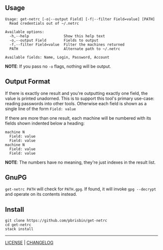## Usage

```
Usage: get-netrc [-o|--output Field] [-f|--filter Field=value] [PATH]
  Read credentials out of ~/.netrc

Available options:
  -h,--help                Show this help text
  -o,--output Field        Fields to output
  -f,--filter Field=value  Filter the machines returned
  PATH                     Alternate path to ~/.netrc

Available fields: Name, Login, Password, Account
```

**NOTE**: If you pass no `-o` flags, nothing will be output.

## Output Format

If there is exactly one result and you're outputting exactly one field, the
value is printed unadorned. This is to support this tool's primary use-case:
reading passwords into other tools. Otherwise each field is shown as a single
line of the form `Field: value`

If there are more than one result, each machine will be numbered with its fields
shown indented below a heading:

```
machine N
  Field: value
  Field: value
machine N
  Field: value
  Field: value
```

**NOTE**: The numbers have no meaning, they're just indexes in the result list.

## GnuPG

`get-netrc PATH` will check for `PATH.gpg`. If found, it will invoke `gpg
--decrypt` and operate on its contents instead.

## Install

```
git clone https://github.com/pbrisbin/get-netrc
cd get-netrc
stack install
```

---

[LICENSE](./LICENSE) | [CHANGELOG](./CHANGELOG.md])
